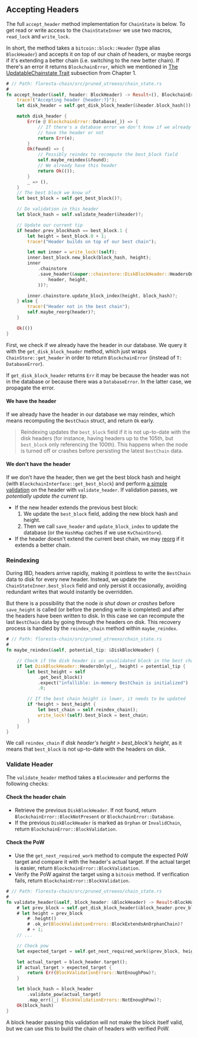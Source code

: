 ## Accepting Headers

The full `accept_header` method implementation for `ChainState` is below. To get read or write access to the `ChainStateInner` we use two macros, `read_lock` and `write_lock`.

In short, the method takes a `bitcoin::block::Header` (type alias `BlockHeader`) and accepts it on top of our chain of headers, or maybe reorgs if it's extending a better chain (i.e. switching to the new better chain). If there's an error it returns `BlockchainError`, which we mentioned in [The UpdatableChainstate Trait](ch01-02-chain-backend-api.md#the-updatablechainstate-trait) subsection from Chapter 1.

```rust
# // Path: floresta-chain/src/pruned_utreexo/chain_state.rs
#
fn accept_header(&self, header: BlockHeader) -> Result<(), BlockchainError> {
    trace!("Accepting header {header:?}");
    let disk_header = self.get_disk_block_header(&header.block_hash());

    match disk_header {
        Err(e @ BlockchainError::Database(_)) => {
            // If there's a database error we don't know if we already
            // have the header or not
            return Err(e);
        }
        Ok(found) => {
            // Possibly reindex to recompute the best_block field
            self.maybe_reindex(&found);
            // We already have this header
            return Ok(());
        }
        _ => (),
    }
    // The best block we know of
    let best_block = self.get_best_block()?;

    // Do validation in this header
    let block_hash = self.validate_header(&header)?;

    // Update our current tip
    if header.prev_blockhash == best_block.1 {
        let height = best_block.0 + 1;
        trace!("Header builds on top of our best chain");

        let mut inner = write_lock!(self);
        inner.best_block.new_block(block_hash, height);
        inner
            .chainstore
            .save_header(&super::chainstore::DiskBlockHeader::HeadersOnly(
                header, height,
            ))?;

        inner.chainstore.update_block_index(height, block_hash)?;
    } else {
        trace!("Header not in the best chain");
        self.maybe_reorg(header)?;
    }

    Ok(())
}
```

First, we check if we already have the header in our database. We query it with the `get_disk_block_header` method, which just wraps `ChainStore::get_header` in order to return `BlockchainError` (instead of `T: DatabaseError`).

If `get_disk_block_header` returns `Err` it may be because the header was not in the database or because there was a `DatabaseError`. In the latter case, we propagate the error.

#### We have the header

If we already have the header in our database we may reindex, which means recomputing the `BestChain` struct, and return `Ok` early.

> Reindexing updates the `best_block` field if it is not up-to-date with the disk headers (for instance, having headers up to the 105th, but `best_block` only referencing the 100th). This happens when the node is turned off or crashes before persisting the latest `BestChain` data.

#### We don't have the header

If we don't have the header, then we get the best block hash and height (with `BlockchainInterface::get_best_block`) and perform [a simple validation](ch03-01-accepting-headers.md#validate-header) on the header with `validate_header`. If validation passes, we _potentially update the current tip_.

- If the new header extends the previous best block:
    1. We update the `best_block` field, adding the new block hash and height.
    2. Then we call `save_header` and `update_block_index` to update the database (or the `HashMap` caches if we use `KvChainStore`).
- If the header doesn't extend the current best chain, we may [reorg](ch03-02-reorging-the-chain.md) if it extends a better chain.

### Reindexing

During IBD, headers arrive rapidly, making it pointless to write the `BestChain` data to disk for every new header. Instead, we update the `ChainStateInner.best_block` field and only persist it occasionally, avoiding redundant writes that would instantly be overridden.

But there is a possibility that the node _is shut down or crashes_ before `save_height` is called (or before the pending write is completed) and after the headers have been written to disk. In this case we can recompute the last `BestChain` data by going through the headers on disk. This recovery process is handled by the `reindex_chain` method within `maybe_reindex`.

```rust
# // Path: floresta-chain/src/pruned_utreexo/chain_state.rs
#
fn maybe_reindex(&self, potential_tip: &DiskBlockHeader) {

    // Check if the disk header is an unvalidated block in the best chain
    if let DiskBlockHeader::HeadersOnly(_, height) = potential_tip {
        let best_height = self
            .get_best_block()
            .expect("infallible: in-memory BestChain is initialized")
            .0;

        // If the best chain height is lower, it needs to be updated
        if *height > best_height {
            let best_chain = self.reindex_chain();
            write_lock!(self).best_block = best_chain;
        }
    }
}
```

We call `reindex_chain` if _disk header's height > best_block's height_, as it means that `best_block` is not up-to-date with the headers on disk.

### Validate Header

The `validate_header` method takes a `BlockHeader` and performs the following checks:

#### Check the header chain
- Retrieve the previous `DiskBlockHeader`. If not found, return `BlockchainError::BlockNotPresent` or `BlockchainError::Database`.
- If the previous `DiskBlockHeader` is marked as `Orphan` or `InvalidChain`, return `BlockchainError::BlockValidation`.

#### Check the PoW

- Use the `get_next_required_work` method to compute the expected PoW target and compare it with the header's actual target. If the actual target is easier, return `BlockchainError::BlockValidation`.
- Verify the PoW against the target using a `bitcoin` method. If verification fails, return `BlockchainError::BlockValidation`.

```rust
# // Path: floresta-chain/src/pruned_utreexo/chain_state.rs
#
fn validate_header(&self, block_header: &BlockHeader) -> Result<BlockHash, BlockchainError> {
    # let prev_block = self.get_disk_block_header(&block_header.prev_blockhash)?;
    # let height = prev_block
        # .height()
        # .ok_or(BlockValidationErrors::BlockExtendsAnOrphanChain)?
        # + 1;
    // ...

    // Check pow
    let expected_target = self.get_next_required_work(&prev_block, height, block_header);

    let actual_target = block_header.target();
    if actual_target > expected_target {
        return Err(BlockValidationErrors::NotEnoughPow)?;
    }

    let block_hash = block_header
        .validate_pow(actual_target)
        .map_err(|_| BlockValidationErrors::NotEnoughPow)?;
    Ok(block_hash)
}
```

A block header passing this validation will not make the block itself valid, but we can use this to build the chain of headers with verified PoW.
